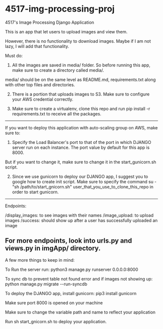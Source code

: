 # 4517-img-processing-proj
4517's Image Processing Django Application

This is an app that let users to upload images and view them. 

However, there is no functionality to download images. Maybe if I am not lazy, I will add that functionality. 

Must do:

1. All the images are saved in media/ folder. So before running this app, make sure to create a directory called media/.

media/ should be on the same level as README.md, requirements.txt along with other top files and directories. 

2. There is a portion that uploads images to S3. Make sure to configure your AWS credential correctly. 

3. Make sure to create a virtualenv, clone this repo and run pip install -r requirements.txt to receive all the packages.

--------------------------------------------------------------------------

If you want to deploy this application with auto-scaling group on AWS, make sure to:

1. Specify the Load Balancer's port to that of the port in which DJANGO server run on each instance. The port value by default for this app is 8000. 

But if you want to change it, make sure to change it in the start_gunicorn.sh script.

2. Since we use gunicorn to deploy our DJANGO app, I suggest you to google how to create init script. Make sure to specify the command su - "sh /path/to/start_gnicorn.sh" user_that_you_use_to_clone_this_repo in order to start gunicorn. 

--------------------------------------------------------------------------
Endpoints:

/display_images: to see images with their names
/image_upload: to upload images
/success: should show up after a user has successfully uploaded an image

For more endpoints, look into urls.py and views.py in imgApp/ directory.
--------------------------------------------------------------------------

A few more things to keep in mind:

To Run the server run:
python3 manage.py runserver 0.0.0.0:8000

To sync db to prevent table not found error and if images not showing up:
python manage.py migrate --run-syncdb

To deploy the DJANGO app, install gunicorn:
pip3 install gunicorn

Make sure port 8000 is opened on your machine

Make sure to change the variable path and name to reflect your application

Run sh start_gnicorn.sh to deploy your application.
